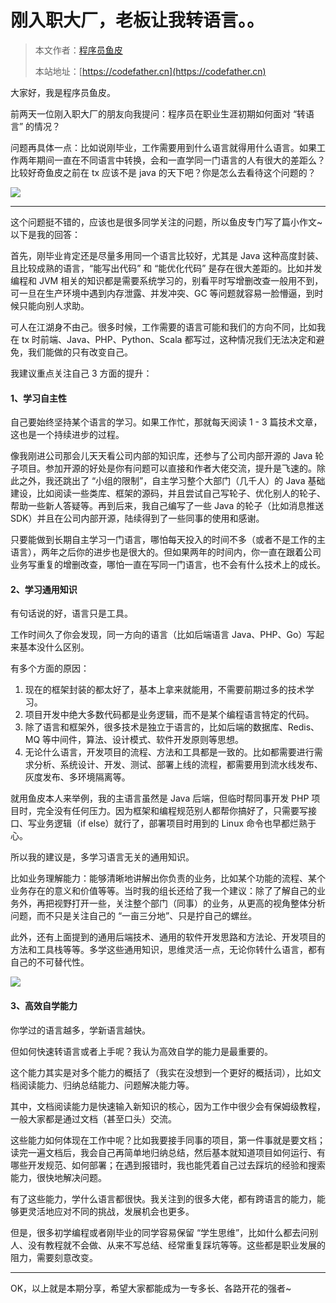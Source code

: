 # 刚入职大厂，老板让我转语言。。

> 本文作者：[程序员鱼皮](https://yuyuanweb.feishu.cn/wiki/Abldw5WkjidySxkKxU2cQdAtnah)
>
> 本站地址：[https://codefather.cn](https://codefather.cn)

大家好，我是程序员鱼皮。

前两天一位刚入职大厂的朋友向我提问：程序员在职业生涯初期如何面对 “转语言” 的情况？

问题再具体一点：比如说刚毕业，工作需要用到什么语言就得用什么语言。如果工作两年期间一直在不同语言中转换，会和一直学同一门语言的人有很大的差距么？比较好奇鱼皮之前在 tx 应该不是 java 的天下吧？你是怎么去看待这个问题的？

![](https://pic.yupi.icu/1/image-20240207153236864.png)

---



这个问题挺不错的，应该也是很多同学关注的问题，所以鱼皮专门写了篇小作文~ 以下是我的回答：

首先，刚毕业肯定还是尽量多用同一个语言比较好，尤其是 Java 这种高度封装、且比较成熟的语言，“能写出代码” 和 “能优化代码” 是存在很大差距的。比如并发编程和 JVM 相关的知识都是需要系统学习的，别看平时写增删改查一般用不到，可一旦在生产环境中遇到内存泄露、并发冲突、GC 等问题就容易一脸懵逼，到时候只能向别人求助。

可人在江湖身不由己。很多时候，工作需要的语言可能和我们的方向不同，比如我在 tx 时前端、Java、PHP、Python、Scala 都写过，这种情况我们无法决定和避免，我们能做的只有改变自己。

我建议重点关注自己 3 方面的提升：

#### 1、学习自主性

自己要始终坚持某个语言的学习。如果工作忙，那就每天阅读 1 - 3 篇技术文章，这也是一个持续进步的过程。

像我刚进公司那会儿天天看公司内部的知识库，还参与了公司内部开源的 Java 轮子项目。参加开源的好处是你有问题可以直接和作者大佬交流，提升是飞速的。除此之外，我还跳出了 “小组的限制”，自主学习整个大部门（几千人）的  Java 基础建设，比如阅读一些类库、框架的源码，并且尝试自己写轮子、优化别人的轮子、帮助一些新人答疑等。再到后来，我自己编写了一些 Java 的轮子（比如消息推送 SDK）并且在公司内部开源，陆续得到了一些同事的使用和感谢。

只要能做到长期自主学习一门语言，哪怕每天投入的时间不多（或者不是工作的主语言），两年之后你的进步也是很大的。但如果两年的时间内，你一直在跟着公司业务写重复的增删改查，哪怕一直在写同一门语言，也不会有什么技术上的成长。



#### 2、学习通用知识

有句话说的好，语言只是工具。

工作时间久了你会发现，同一方向的语言（比如后端语言 Java、PHP、Go）写起来基本没什么区别。

有多个方面的原因：

1. 现在的框架封装的都太好了，基本上拿来就能用，不需要前期过多的技术学习。
2. 项目开发中绝大多数代码都是业务逻辑，而不是某个编程语言特定的代码。
3. 除了语言和框架外，很多技术是独立于语言的，比如后端的数据库、Redis、MQ 等中间件，算法、设计模式、软件开发原则等思想。
4. 无论什么语言，开发项目的流程、方法和工具都是一致的。比如都需要进行需求分析、系统设计、开发、测试、部署上线的流程，都需要用到流水线发布、灰度发布、多环境隔离等。

就用鱼皮本人来举例，我的主语言虽然是 Java 后端，但临时帮同事开发  PHP 项目时，完全没有任何压力。因为框架和编程规范别人都帮你搞好了，只需要写接口、写业务逻辑（if else）就行了，部署项目时用到的 Linux 命令也早都烂熟于心。

所以我的建议是，多学习语言无关的通用知识。

比如业务理解能力：能够清晰地讲解出你负责的业务，比如某个功能的流程、某个业务存在的意义和价值等等。当时我的组长还给了我一个建议：除了了解自己的业务外，再把视野打开一些，关注整个部门（同事）的业务，从更高的视角整体分析问题，而不只是关注自己的 “一亩三分地”、只是拧自己的螺丝。

此外，还有上面提到的通用后端技术、通用的软件开发思路和方法论、开发项目的方法和工具栈等等。多学这些通用知识，思维灵活一点，无论你转什么语言，都有自己的不可替代性。

![](https://pic.yupi.icu/1/image-20240207154312184.png)



#### 3、高效自学能力

你学过的语言越多，学新语言越快。

但如何快速转语言或者上手呢？我认为高效自学的能力是最重要的。

这个能力其实是对多个能力的概括了（我实在没想到一个更好的概括词），比如文档阅读能力、归纳总结能力、问题解决能力等。

其中，文档阅读能力是快速输入新知识的核心，因为工作中很少会有保姆级教程，一般大家都是通过文档（甚至口头）交流。

这些能力如何体现在工作中呢？比如我要接手同事的项目，第一件事就是要文档；读完一遍文档后，我会自己再简单地归纳总结，然后基本就知道项目如何运行、有哪些开发规范、如何部署；在遇到报错时，我也能凭着自己过去踩坑的经验和搜索能力，很快地解决问题。

有了这些能力，学什么语言都很快。我关注到的很多大佬，都有跨语言的能力，能够更灵活地应对不同的挑战，发展机会也更多。

但是，很多初学编程或者刚毕业的同学容易保留 “学生思维”，比如什么都去问别人、没有教程就不会做、从来不写总结、经常重复踩坑等等。这些都是职业发展的阻力，需要刻意改变。



---



OK，以上就是本期分享，希望大家都能成为一专多长、各路开花的强者~

